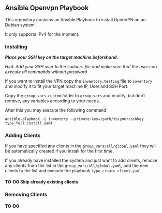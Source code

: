 ## Ansible Openvpn Playbook
This repository contains an Ansible Playbook to install OpenVPN on an Debian system.

It only supports IPv4 for the moment.

### Installing

***Place your SSH key on the target machine beforehand.***

*Hint: Add your SSH user to the sudoers file and make sure that the user can execute all commands without password*

If you want to install the VPN copy the `inventory.testing` file to `inventory` and modify it to fit your target machine IP, User and SSH Port.

Copy the `group_vars.custom` folder to `group_vars` and modify, but don't remove, any variables according to your needs.

After this you may execute the following command
```
ansible-playbook -i inventory --private-key=/path/to/your/sshkey type_full_install.yaml
```

### Adding Clients
If you have specified any clients in the `group_vars/all/global.yaml` they will be automatically created if you install for the first time.

If you already have installed the system and just want to add clients, remove any clients from the list in the `group_vars/all/global.yaml`, add the new clients to the list and execute the playbook `type_create_client.yaml`

#### TO-DO Skip already existing clients

### Removing Clients
#### TO-DO